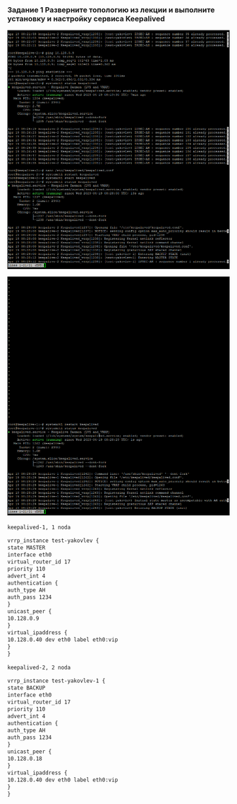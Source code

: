 
### Задание 1 Разверните топологию из лекции и выполните установку и настройку сервиса Keepalived

![job1](https://github.com/Prime2270/homework_netology-10.1/blob/main/screenshots/job1.png)

![job1.1](https://github.com/Prime2270/homework_netology-10.1/blob/main/screenshots/job1.1.png)

`keepalived-1, 1 noda`

```
vrrp_instance test-yakovlev {
state MASTER
interface eth0
virtual_router_id 17
priority 110
advert_int 4
authentication {
auth_type AH
auth_pass 1234
}
unicast_peer {
10.128.0.9
}
virtual_ipaddress {
10.128.0.40 dev eth0 label eth0:vip
}
}
```

`keepalived-2, 2 noda`

```
vrrp_instance test-yakovlev-1 {
state BACKUP
interface eth0
virtual_router_id 17
priority 110
advert_int 4
authentication {
auth_type AH
auth_pass 1234
}
unicast_peer {
10.128.0.18
}
virtual_ipaddress {
10.128.0.40 dev eth0 label eth0:vip
}
}
```
